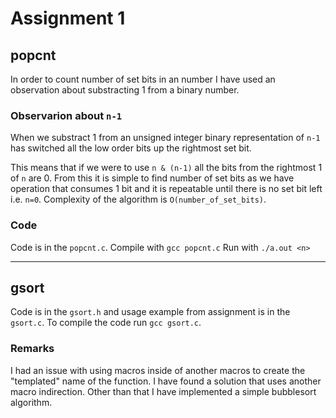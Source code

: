 # Assignment 1

## popcnt

In order to count number of set bits in an number I have used an observation about substracting 1 from a binary number.

### Observarion about `n-1`
When we substract 1 from an unsigned integer binary representation of `n-1` has switched all the low order bits up the rightmost set bit.


This means that if we were to use `n & (n-1)` all the bits from the rightmost 1 of `n` are 0.
From this it is simple to find number of set bits as we have operation that consumes 1 bit and it is repeatable until there is no set bit left i.e. `n=0`.
Complexity of the algorithm is `O(number_of_set_bits)`.

### Code
Code is in the `popcnt.c`.
Compile with `gcc popcnt.c`
Run with `./a.out <n>`

---

## gsort

Code is in the `gsort.h` and usage example from assignment is in the `gsort.c`.
To compile the code run `gcc gsort.c`.

### Remarks
I had an issue with using macros inside of another macros to create the "templated" name of the function.
I have found a solution that uses another macro indirection.
Other than that I have implemented a simple bubblesort algorithm.
